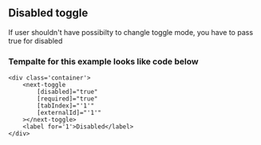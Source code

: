 ## Disabled toggle

If user shouldn't have possibilty to changle toggle mode, you have to pass true for disabled

### Tempalte for this example looks like code below
```
<div class='container'>
    <next-toggle
        [disabled]="true"
        [required]="true"
        [tabIndex]="'1'"
        [externalId]="'1'"
    ></next-toggle>
    <label for='1'>Disabled</label>
</div>
```